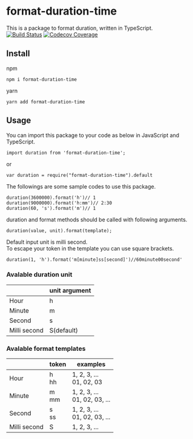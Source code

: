 # format-duration-time
This is a package to format duration, written in TypeScript.<br>
[![Build Status](https://travis-ci.org/gigosa/format-duration-time.svg?branch=master)](https://travis-ci.org/gigosa/format-duration-time)
[![Codecov Coverage](https://img.shields.io/codecov/c/github/gigosa/format-duration-time/master.svg?style=)](https://codecov.io/gh/gigosa/format-duration-time/)

## Install
npm
```
npm i format-duration-time
```
yarn
```
yarn add format-duration-time
```

## Usage
You can import this package to your code as below in JavaScript and TypeScript.

```
import duration from 'format-duration-time';
```

or

```
var duration = require("format-duration-time").default
```

The followings are some sample codes to use this package.
```
duration(3600000).format('h')// 1
duration(9000000).format('h:mm')// 2:30
duration(60, 's').format('m')// 1
```

duration and format methods should be called with following arguments.
```
duration(value, unit).format(template);
```
Default input unit is milli second.<br>
To escape your token in the template you can use square brackets.
```
duration(1, 'h').format('m[minute]ss[second]')//60minute00second'
```

### Avalable duration unit
||unit argument|
|-|-|
|Hour|h|
|Minute|m|
|Second|s|
|Milli second|S(default)|

### Avalable format templates

||token|examples|
|-|-|-|
|Hour|h <br> hh|1, 2, 3, ... <br> 01, 02, 03|
|Minute|m <br> mm|1, 2, 3, ...  <br> 01, 02, 03, ...|
|Second|s <br> ss|1, 2, 3, ... <br> 01, 02, 03, ...|
|Milli second|S|1, 2, 3, ...|
